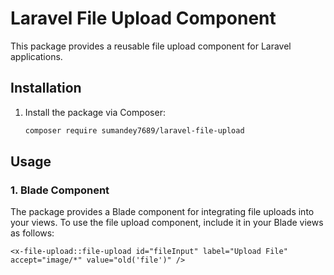 # Laravel File Upload Component

This package provides a reusable file upload component for Laravel applications.

## Installation

1. Install the package via Composer:

   ```bash
   composer require sumandey7689/laravel-file-upload


## Usage

### 1. Blade Component

The package provides a Blade component for integrating file uploads into your views. To use the file upload component, include it in your Blade views as follows:

```blade
<x-file-upload::file-upload id="fileInput" label="Upload File" accept="image/*" value="old('file')" />